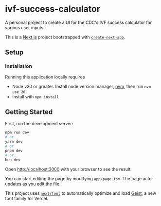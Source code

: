 # ivf-success-calculator
A personal project to create a UI for the CDC's IVF success calculator for various user inputs

This is a [Next.js](https://nextjs.org) project bootstrapped with [`create-next-app`](https://nextjs.org/docs/app/api-reference/cli/create-next-app).

## Setup
### Installation
Running this application locally requires
- Node v20 or greater. Install node version manager, [nvm](https://github.com/nvm-sh/nvm?tab=readme-ov-file#installing-and-updating), then run `nvm use 20`.
- Install with `npm install`

## Getting Started

First, run the development server:

```bash
npm run dev
# or
yarn dev
# or
pnpm dev
# or
bun dev
```

Open [http://localhost:3000](http://localhost:3000) with your browser to see the result.

You can start editing the page by modifying `app/page.tsx`. The page auto-updates as you edit the file.

This project uses [`next/font`](https://nextjs.org/docs/app/building-your-application/optimizing/fonts) to automatically optimize and load [Geist](https://vercel.com/font), a new font family for Vercel.
